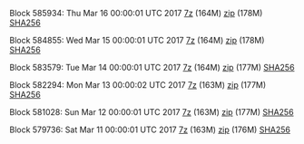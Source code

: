 Block 585934: Thu Mar 16 00:00:01 UTC 2017 [7z](https://transfer.sh/drWCT/bootstrap.dat.20170316.7z) (164M) [zip](https://transfer.sh/10yRq1/bootstrap.dat.20170316.zip) (178M) [SHA256](https://transfer.sh/1124yj/sha256.txt)

Block 584855: Wed Mar 15 00:00:01 UTC 2017 [7z](https://transfer.sh/br5pF/bootstrap.dat.20170315.7z) (164M) [zip](https://transfer.sh/1699Kd/bootstrap.dat.20170315.zip) (178M) [SHA256](https://transfer.sh/KEceA/sha256.txt)

Block 583579: Tue Mar 14 00:00:01 UTC 2017 [7z](https://transfer.sh/1562Yz/bootstrap.dat.20170314.7z) (164M) [zip](https://transfer.sh/G25dZ/bootstrap.dat.20170314.zip) (177M) [SHA256](https://transfer.sh/VCqog/sha256.txt)

Block 582294: Mon Mar 13 00:00:02 UTC 2017 [7z](https://transfer.sh/YSMll/bootstrap.dat.20170313.7z) (163M) [zip](https://transfer.sh/teiqd/bootstrap.dat.20170313.zip) (177M) [SHA256](https://transfer.sh/hEOov/sha256.txt)

Block 581028: Sun Mar 12 00:00:01 UTC 2017 [7z](https://transfer.sh/hXNQW/bootstrap.dat.20170312.7z) (163M) [zip](https://transfer.sh/NBegD/bootstrap.dat.20170312.zip) (177M) [SHA256](https://transfer.sh/a8tqF/sha256.txt)

Block 579736: Sat Mar 11 00:00:01 UTC 2017 [7z](https://transfer.sh/HFoHy/bootstrap.dat.20170311.7z) (163M) [zip](https://transfer.sh/E9Jda/bootstrap.dat.20170311.zip) (176M) [SHA256](https://transfer.sh/yTKrQ/sha256.txt)
